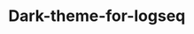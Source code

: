 # Dark-theme-for-logseq
[](https://github.com/dale502/Le-theme-logseq/blob/main/Xnip2021-02-02_22-39-47.jpg)
